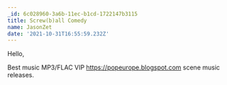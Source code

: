```yaml
---
_id: 6c028960-3a6b-11ec-b1cd-1722147b3115
title: Screw(b)all Comedy
name: JasonZet
date: '2021-10-31T16:55:59.232Z'
---
```

Hello, 
 
Best music MP3/FLAC VIP https://popeurope.blogspot.com scene music releases.
